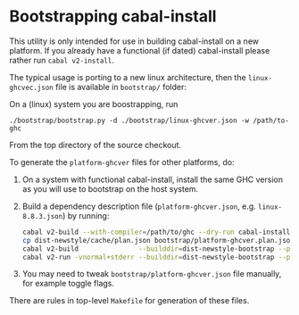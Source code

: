 # Bootstrapping cabal-install

This utility is only intended for use in building cabal-install
on a new platform. If you already have a functional (if dated) cabal-install
please rather run `cabal v2-install`.

The typical usage is porting to a new linux architecture,
then the `linux-ghcvec.json` file is available in `bootstrap/` folder:

On a (linux) system you are boostrapping, run

    ./bootstrap/bootstrap.py -d ./bootstrap/linux-ghcver.json -w /path/to-ghc
    
From the top directory of the source checkout.

To generate the `platform-ghcver` files for other platforms, do:

  1. On a system with functional cabal-install, install the same GHC version
     as you will use to bootstrap on the host system.

  2. Build a dependency description file (`platform-ghcver.json`, e.g. `linux-8.8.3.json`) by running:

       ```sh
       cabal v2-build --with-compiler=/path/to/ghc --dry-run cabal-install:exe:cabal
       cp dist-newstyle/cache/plan.json bootstrap/platform-ghcver.plan.json
       cabal v2-build               --builddir=dist-newstyle-bootstrap --project=cabal.project.bootstrap cabal-bootstrap-gen
       cabal v2-run -vnormal+stderr --builddir=dist-newstyle-bootstrap --project=cabal.project.bootstrap cabal-bootstrap-gen -- bootstrap/platform-ghcver.plan.json | tee bootstrap/platform-ghcver.json
       ```

  3. You may need to tweak `bootstrap/platform-ghcver.json` file manually,
     for example toggle flags.

There are rules in top-level `Makefile` for generation of these files.

